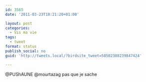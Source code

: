 ```yaml
---
id: 3565
date: '2011-03-23T10:21:20+01:00'

layout: post
categories:
  - Vis ma vie
tags:
  - tweet
format: status
publish_social: no
guid: 'http://tweets.local/?birdsite_tweet=50502380239847424'

---
```


@PUShAUNE @mourtazag pas que je sache